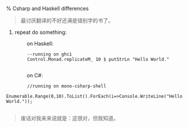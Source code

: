 % Csharp and Haskell differences

> 最讨厌翻译的不好还满是错别字的书了。




1. repeat do something:

&emsp;&emsp;&emsp;&emsp;on Haskell:
```
        --running on ghci
        Control.Monad.replicateM_ 10 $ putStrLn "Hello World."
        
```

&emsp;&emsp;&emsp;&emsp;on C#:
```
        //running on mono-csharp-shell
        Enumerable.Range(0,10).ToList().ForEach(i=>Console.WriteLine("Hello World."));
        
```


> 废话对我来来说就是：这很对，但我知道。